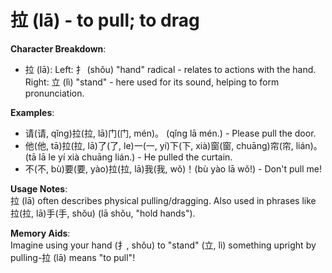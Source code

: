 # **拉 (lā) - to pull; to drag**

**Character Breakdown**:  
- 拉 (lā): Left: 扌 (shǒu) "hand" radical - relates to actions with the hand.
  Right: 立 (lì) "stand" - here used for its sound, helping to form pronunciation.

**Examples**:  
- 请(请, qǐng)拉(拉, lā)门(门, mén)。 (qǐng lā mén.) - Please pull the door.  
- 他(他, tā)拉(拉, lā)了(了, le)一(一, yí)下(下, xià)窗(窗, chuāng)帘(帘, lián)。 (tā lā le yí xià chuāng lián.) - He pulled the curtain.  
- 不(不, bù)要(要, yào)拉(拉, lā)我(我, wǒ)！(bù yào lā wǒ!) - Don't pull me!

**Usage Notes**:  
拉 (lā) often describes physical pulling/dragging. Also used in phrases like 拉(拉, lā)手(手, shǒu) (lā shǒu, "hold hands").

**Memory Aids**:  
Imagine using your hand (扌, shǒu) to "stand" (立, lì) something upright by pulling-拉 (lā) means "to pull"!